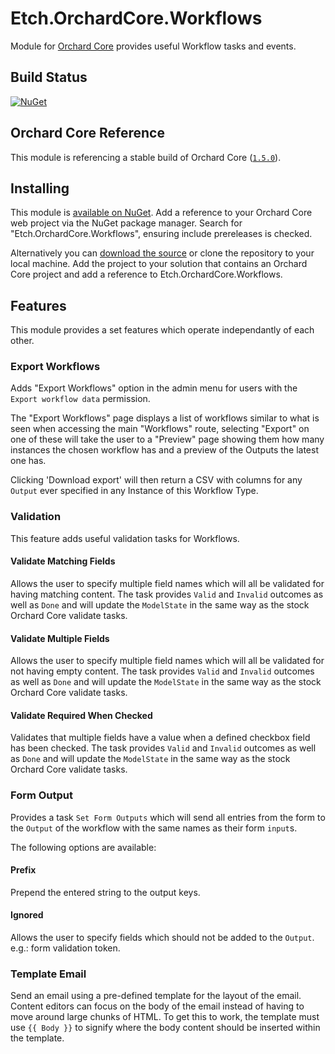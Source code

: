 # Etch.OrchardCore.Workflows

Module for [Orchard Core](https://github.com/OrchardCMS/OrchardCore) provides useful Workflow tasks and events.

## Build Status

[![NuGet](https://img.shields.io/nuget/v/Etch.OrchardCore.Workflows.svg)](https://www.nuget.org/packages/Etch.OrchardCore.Workflows)

## Orchard Core Reference

This module is referencing a stable build of Orchard Core ([`1.5.0`](https://www.nuget.org/packages/OrchardCore.Module.Targets/1.5.0)).

## Installing

This module is [available on NuGet](https://www.nuget.org/packages/Etch.OrchardCore.Workflows). Add a reference to your Orchard Core web project via the NuGet package manager. Search for "Etch.OrchardCore.Workflows", ensuring include prereleases is checked.

Alternatively you can [download the source](https://github.com/etchuk/Etch.OrchardCore.Workflows/archive/master.zip) or clone the repository to your local machine. Add the project to your solution that contains an Orchard Core project and add a reference to Etch.OrchardCore.Workflows.

## Features

This module provides a set features which operate independantly of each other.

### Export Workflows

Adds "Export Workflows" option in the admin menu for users with the `Export workflow data` permission.

The "Export Workflows" page displays a list of workflows similar to what is seen when accessing the main "Workflows" route, selecting "Export" on one of these will take the user to a "Preview" page showing them how many instances the chosen workflow has and a preview of the Outputs the latest one has.

Clicking 'Download export' will then return a CSV with columns for any `Output` ever specified in any Instance of this Workflow Type.

### Validation

This feature adds useful validation tasks for Workflows.

#### Validate Matching Fields

Allows the user to specify multiple field names which will all be validated for having matching content. The task provides `Valid` and `Invalid` outcomes as well as `Done` and will update the `ModelState` in the same way as the stock Orchard Core validate tasks.

#### Validate Multiple Fields

Allows the user to specify multiple field names which will all be validated for not having empty content. The task provides `Valid` and `Invalid` outcomes as well as `Done` and will update the `ModelState` in the same way as the stock Orchard Core validate tasks.

#### Validate Required When Checked

Validates that multiple fields have a value when a defined checkbox field has been checked. The task provides `Valid` and `Invalid` outcomes as well as `Done` and will update the `ModelState` in the same way as the stock Orchard Core validate tasks.

### Form Output

Provides a task `Set Form Outputs` which will send all entries from the form to the `Output` of the workflow with the same names as their form `input`s.

The following options are available:

#### Prefix

Prepend the entered string to the output keys.

#### Ignored

Allows the user to specify fields which should not be added to the `Output`. e.g.: form validation token.

### Template Email

Send an email using a pre-defined template for the layout of the email. Content editors can focus on the body of the email instead of having to move around large chunks of HTML. To get this to work, the template must use `{{ Body }}` to signify where the body content should be inserted within the template.
